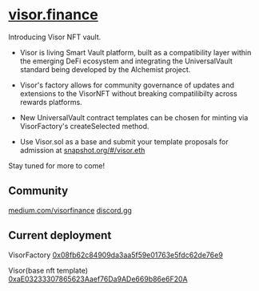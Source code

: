 # [visor.finance](https://visor.finance)

Introducing Visor NFT vault. 

- Visor is living Smart Vault platform, built as a compatibility layer within the emerging DeFi ecosystem and integrating the UniversalVault standard being developed by the Alchemist project.

- Visor's factory allows for community governance of updates and extensions to the VisorNFT without breaking compatilibilty across rewards platforms.

- New UniversalVault contract templates can be chosen for minting via VisorFactory's createSelected method.  
- Use Visor.sol as a base and submit your template proposals for admission at [snapshot.org/#/visor.eth](https://snapshot.org/#/visor.eth)

Stay tuned for more to come!

## Community

[medium.com/visorfinance](https://medium.com/visorfinance)
[discord.gg](https://discord.gg/EPsZ4BE5Kz)


## Current deployment 
VisorFactory [0x08fb62c84909da3aa5f59e01763e5fdc62de76e9 ](https://etherscan.io/address/0x08fb62c84909da3aa5f59e01763e5fdc62de76e9)

Visor(base nft template) [0xaE03233307865623Aaef76Da9ADe669b86e6F20A](https://etherscan.io/address/0xaE03233307865623Aaef76Da9ADe669b86e6F20A)

